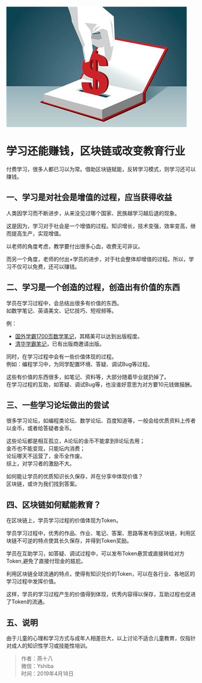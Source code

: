 ![](./img/earn.jpg)
# 学习还能赚钱，区块链或改变教育行业

付费学习，很多人都已习以为常。借助区块链赋能，反转学习模式，则学习还可以赚钱。

## 一、学习是对社会是增值的过程，应当获得收益
人类因学习而不断进步，从来没见过哪个国家、民族越学习越后退的现象。

这是因为，学习对于社会是一个增值的过程。知识增长，技术变强，效率变高，继而提高生产，实现增值。

以老师的角度考虑，教学要付出很多心血，收费无可非议。

而另一个角度，老师的付出+学员的进步，对于社会整体却增值的过程。所以，学习不仅可以免费，还可以赚钱。

## 二、学习是一个创造的过程，创造出有价值的东西
学员在学习过程中，会总结出很多有价值的东西。  
如数学笔记、英语美文、记忆技巧、短视频等。

例：
+ [国外学霸1700页数学笔记](https://castel.dev/post/lecture-notes-1/)，其精美可以达到出版程度。
+ [清华学霸笔记](http://dy.163.com/v2/article/detail/D3S0VFUM0516IEB2.html)，已有出版商邀请出版。

同时，在学习过程中会有一些价值体现的过程。  
例如：编程学习中，为同学配置环境、答疑、调试Bug等过程。

这些有价值的东西很多，如笔记、资料等，大部分随着毕业就扔掉了。  
在学习过程的互助，如答疑、调试Bug等，也没谁好意思为对方要10元钱做报酬。

## 三、一些学习论坛做出的尝试
很多学习论坛，如编程类论坛、数学论坛、百度知道等，一般会给优质资料上传者以金币，或者给答疑者金币。

这些论坛都是相互孤立，A论坛的金币不能拿到B论坛去用；  
金币也不能变现，只能坛内消费；  
论坛哪天不运营了，金币全作废。  
综上，对学习者的激励不大。

如何能让学员的优质知识长久保存，并在分享中体现价值？  
区块链，或许为我们找到答案。

## 四、区块链如何赋能教育？
在区块链上，学员学习过程的价值体现为Token。

学员学习过程中，优秀的作品、作业、笔记、答案、思路等发布到区块链，利用区块链不可逆的特点使其长久保存，并得到Token奖励。

学员在互助学习，如答疑、调试过程中，可以发布Token悬赏或直接转给对方Token,避免了直接付现金的尴尬。

利用区块链全球流通的特点，使得有知识兑价的Token，可以在各行业、各地区的学习过程中发挥价值。

这样，学员的学习过程产生的价值得到体现，优秀内容得以保存，互助过程也促进了Token的流通。

## 五、说明
由于儿童的心理和学习方式与成年人相差巨大，以上讨论不适合儿童教育，仅指针对成人的知识性学习或技能性培训。

> 作者：燕十八  
> 微信：Yshiba   
> 时间：2019年4月18日  